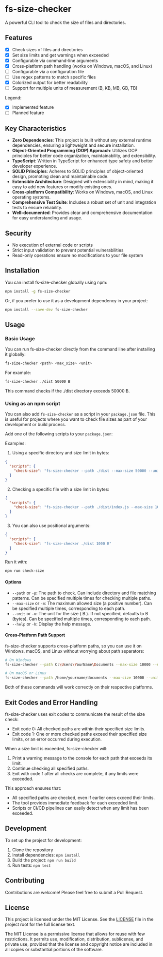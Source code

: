 # fs-size-checker

A powerful CLI tool to check the size of files and directories.

## Features

- [x] Check sizes of files and directories
- [x] Set size limits and get warnings when exceeded
- [x] Configurable via command-line arguments
- [x] Cross-platform path handling (works on Windows, macOS, and Linux)
- [ ] Configurable via a configuration file
- [ ] Use regex patterns to match specific files
- [x] Colorized output for better readability
- [ ] Support for multiple units of measurement (B, KB, MB, GB, TB)

Legend:
- [x] Implemented feature
- [ ] Planned feature

## Key Characteristics

- **Zero Dependencies**: This project is built without any external runtime dependencies, ensuring a lightweight and secure installation.
- **Object-Oriented Programming (OOP) Approach**: Utilizes OOP principles for better code organization, maintainability, and extensibility.
- **TypeScript**: Written in TypeScript for enhanced type safety and better developer experience.
- **SOLID Principles**: Adheres to SOLID principles of object-oriented design, promoting clean and maintainable code.
- **Extensible Architecture**: Designed with extensibility in mind, making it easy to add new features or modify existing ones.
- **Cross-platform Compatibility**: Works on Windows, macOS, and Linux operating systems.
- **Comprehensive Test Suite**: Includes a robust set of unit and integration tests to ensure reliability.
- **Well-documented**: Provides clear and comprehensive documentation for easy understanding and usage.

## Security

- No execution of external code or scripts
- Strict input validation to prevent potential vulnerabilities
- Read-only operations ensure no modifications to your file system

## Installation

You can install fs-size-checker globally using npm:

```bash
npm install -g fs-size-checker
```

Or, if you prefer to use it as a development dependency in your project:
```bash
npm install --save-dev fs-size-checker
```

## Usage

### Basic Usage

You can run fs-size-checker directly from the command line after installing it globally:

```bash
fs-size-checker <path> <max_size> <unit>
```

For example:

```bash
fs-size-checker ./dist 50000 B
```

This command checks if the ./dist directory exceeds 50000 B.

### Using as an npm script

You can also add `fs-size-checker` as a script in your `package.json` file. This is useful for projects where you want to check file sizes as part of your development or build process.

Add one of the following scripts to your `package.json`:

Examples:

1. Using a specific directory and size limit in bytes:

```json
{
  "scripts": {
    "check-size": "fs-size-checker --path ./dist --max-size 50000 --unit B"
  }
}
```

2. Checking a specific file with a size limit in bytes:

```json
{
  "scripts": {
    "check-size": "fs-size-checker --path ./dist/index.js --max-size 1000 --unit B"
  }
}
```

3. You can also use positional arguments:

```json
{
  "scripts": {
    "check-size": "fs-size-checker ./dist 1000 B"
  }
}
```

Run it with:

```bash
npm run check-size
```

#### Options

- `--path` or `-p`: The path to check. Can include directory and file matching patterns. Can be specified multiple times for checking multiple paths.
- `--max-size` or `-m`: The maximum allowed size (a positive number). Can be specified multiple times, corresponding to each path.
- `--unit` or `-u`: The unit for the size ( B ). If not specified, defaults to B (bytes). Can be specified multiple times, corresponding to each path.
- `--help` or `-h`: Display the help message.

#### Cross-Platform Path Support

fs-size-checker supports cross-platform paths, so you can use it on Windows, macOS, and Linux without worrying about path separators:

```bash
# On Windows
fs-size-checker --path C:\Users\YourName\Documents --max-size 10000 --unit B

# On macOS or Linux
fs-size-checker --path /home/yourname/documents --max-size 10000 --unit B
```

Both of these commands will work correctly on their respective platforms.

## Exit Codes and Error Handling

fs-size-checker uses exit codes to communicate the result of the size check:

- Exit code 0: All checked paths are within their specified size limits.
- Exit code 1: One or more checked paths exceed their specified size limits, or an error occurred during execution.

When a size limit is exceeded, fs-size-checker will:

1. Print a warning message to the console for each path that exceeds its limit.
2. Continue checking all specified paths.
3. Exit with code 1 after all checks are complete, if any limits were exceeded.

This approach ensures that:
- All specified paths are checked, even if earlier ones exceed their limits.
- The tool provides immediate feedback for each exceeded limit.
- Scripts or CI/CD pipelines can easily detect when any limit has been exceeded.

## Development

To set up the project for development:

1. Clone the repository
2. Install dependencies: `npm install`
3. Build the project: `npm run build`
4. Run tests: `npm test`

## Contributing

Contributions are welcome! Please feel free to submit a Pull Request.

## License

This project is licensed under the MIT License. See the [LICENSE](LICENSE) file in the project root for the full license text.

The MIT License is a permissive license that allows for reuse with few restrictions. It permits use, modification, distribution, sublicense, and private use, provided that the license and copyright notice are included in all copies or substantial portions of the software.
